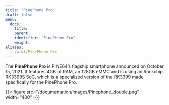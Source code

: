 ```yaml
---
title: "PinePhone Pro"
draft: false
menu:
  docs:
    title:
    parent:
    identifier: "PinePhone_Pro"
    weight:
aliases:
  - /wiki/PinePhone_Pro
---
```


The **PinePhone Pro** is PINE64’s flagship smartphone announced on October 15, 2021. It features 4GB of RAM, an 128GB eMMC and is using an Rockchip RK3399S SoC, which is a specialized version of the RK3399 made specifically for the PinePhone Pro.

{{< figure src="/documentation/images/Pinephone_double.png" width="400" >}}
